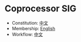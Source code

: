 # Coprocessor SIG

- Constitution: [中文](./constitution-zh_CN.md)
- Membership: [English](./membership.md)
- Workflow: [中文](./workflow-zh_CN.md)